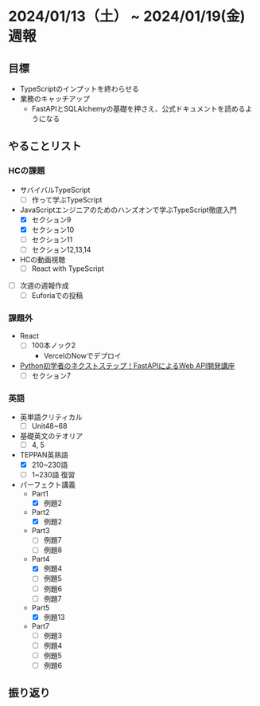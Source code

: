# 2024/01/13（土） ~ 2024/01/19(金) 週報

## 目標

- TypeScriptのインプットを終わらせる
- 業務のキャッチアップ
  - FastAPIとSQLAlchemyの基礎を押さえ、公式ドキュメントを読めるようになる

## やることリスト

### HCの課題

- サバイバルTypeScript
  - [ ] 作って学ぶTypeScript

- JavaScriptエンジニアのためのハンズオンで学ぶTypeScript徹底入門
  - [x] セクション9
  - [x] セクション10
  - [ ] セクション11
  - [ ] セクション12,13,14

- HCの動画視聴
  - [ ] React with TypeScript

- [ ] 次週の週報作成
  - [ ] Euforiaでの投稿

### 課題外

- React
  - [ ] 100本ノック2
    - VercelのNowでデプロイ

- [Python初学者のネクストステップ！FastAPIによるWeb API開発講座](https://www.udemy.com/course/python-fastapi/)
  - [ ] セクション7

### 英語

- 英単語クリティカル
  - [ ] Unit48~68

- 基礎英文のテオリア
  - [ ] 4, 5

- TEPPAN英熟語
  - [x] 210~230語
  - [ ] 1~230語 復習

- パーフェクト講義
  - Part1
    - [x] 例題2
  - Part2
    - [x] 例題2
  - Part3
    - [ ] 例題7
    - [ ] 例題8
  - Part4
    - [x] 例題4
    - [ ] 例題5
    - [ ] 例題6
    - [ ] 例題7
  - Part5
    - [x] 例題13
  - Part7
    - [ ] 例題3
    - [ ] 例題4
    - [ ] 例題5
    - [ ] 例題6

## 振り返り
